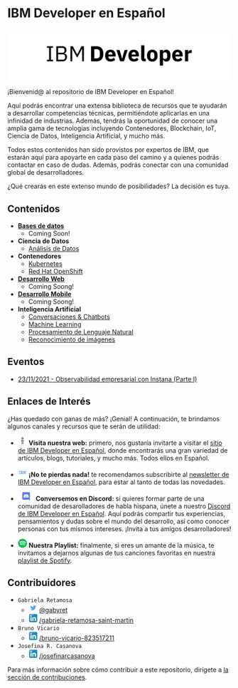 # IBM Developer en Español

![IBM Developer Logo](/images/ibm_developer_logotype.png)

¡Bienvenid@ al repositorio de IBM Developer en Español!

Aquí podrás encontrar una extensa biblioteca de recursos que te ayudarán a desarrollar competencias técnicas, permitiéndote aplicarlas en una infinidad de industrias. Además, tendrás la oportunidad de conocer una amplia gama de tecnologías incluyendo Contenedores, Blockchain, IoT, Ciencia de Datos, Inteligencia Artificial, y mucho más. 

Todos estos contenidos han sido provistos por expertos de IBM, que estarán aquí para apoyarte en cada paso del camino y a quienes podrás contactar en caso de dudas. Además, podrás conectar con una comunidad global de desarrolladores.

¿Qué crearás en este extenso mundo de posibilidades? La decisión es tuya.

## Contenidos

- [**Bases de datos**](contenido/bases%20de%20datos/README.md)
  - Coming Soon!
- **Ciencia de Datos**
  - [Análisis de Datos](contenido/ciencia%20de%20datos/análisis%20de%20datos/README.md)
- **Contenedores**
  - [Kubernetes](contenido/contenedores/Kubernetes/README.md)
  - [Red Hat OpenShift](contenido/contenedores/Red%20Hat%20OpenShift/README.md)
- [**Desarrollo Web**](contenido/desarollo%20web/README.md)
  - Coming Soong!
- [**Desarrollo Mobile**](contenido/desarollo%20mobile/README.md)
  - Coming Soong!
- **Inteligencia Artificial**
  - [Conversaciones & Chatbots](contenido/inteligencia%20artificial/Conversaciones%20&%20Chatbots/README.md)
  - [Machine Learning](contenido/inteligencia%20artificial/Machine%20Learning/README.md)
  - [Procesamiento de Lenguaje Natural](contenido/inteligencia%20artificial/Procesamiento%20de%20Lenguaje%20Natural%20(NLP)/README.md)
  - [Reconocimiento de imágenes](contenido/inteligencia%20artificial/Reconocimiento%20de%20Imágenes/README.md)

## Eventos

- [23/11/2021 - Observabilidad empresarial con Instana (Parte I)](./eventos/joint-workshops/20211123%20-%20Observabilidad%20empresarial%20con%20Instana%20(Parte%20I)/README.md)

## Enlaces de Interés

¿Has quedado con ganas de más? ¡Genial! A continuación, te brindamos algunos canales y recursos que te serán de utilidad:

- ![IBM Icon](./images/eyebeem_logo_white_small.png) **Visita nuestra web:** primero, nos gustaría invitarte a visitar el [sitio de IBM Developer en Español](https://developer.ibm.com/es/), donde encontrarás una gran variedad de artículos, blogs, tutoriales, y mucho más. Todos ellos en Español.

- ![IBM Icon](./images/icon_ibm_small.png) **¡No te pierdas nada!** te recomendamos subscribirte al [newsletter de IBM Developer en Español](http://ibm.biz/registronewsletter), para estar al tanto de todas las novedades.
  
- ![Discord Icon](./images/icon_discord_small.png) **Conversemos en Discord:** si quieres formar parte de una comunidad de desarolladores de habla hispana, únete a nuestro [Discord de IBM Developer en Español](https://discord.gg/yBs8YSnx9m). Aquí podrás compartir tus experiencias, pensamientos y dudas sobre el mundo del desarrollo, así como conocer personas con tus mismos intereses. ¡Invita a tus amigos desarrolladores!
  
- ![Spotify Icon](./images/icon_spotify_small.png) **Nuestra Playlist:** finalmente, si eres un amante de la música, te invitamos a dejarnos algunas de tus canciones favoritas en nuestra [playlist de Spotify](https://open.spotify.com/playlist/2PrxGrcA8MT6K8GLUhvI5R?si=6872d030d5eb4534).

## Contribuidores

- ``Gabriela Retamosa``
  - ![Twitter Icon](images/icon_twitter_small.png) [@gabyret](https://twitter.com/gabyret)
  - ![LinkedIn Icon](images/icon_linkedin_small.png) [/gabriela-retamosa-saint-martin](https://www.linkedin.com/in/gabriela-retamosa-saint-martin/)
- ``Bruno Vicario``
  - ![LinkedIn Icon](images/icon_linkedin_small.png) [/bruno-vicario-823517211](https://www.linkedin.com/in/bruno-vicario-823517211/)
- ``Josefina R. Casanova``
  - ![LinkedIn Icon](images/icon_linkedin_small.png) [/josefinarcasanova](https://www.linkedin.com/in/josefinarcasanova/)

Para más información sobre cómo contribuir a este repositorio, dirígete a [la sección de contribuciones](docs/CONTRIBUITING.md).